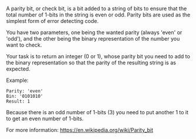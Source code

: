 A parity bit, or check bit, is a bit added to a string of bits to ensure that the total number of 1-bits in the string is even or odd. Parity bits are used as the simplest form of error detecting code.<br>

You have two parameters, one being the wanted parity (always 'even' or 'odd'), and the other being the binary representation of the number you want to check.<br>

Your task is to return an integer (0 or 1), whose parity bit you need to add to the binary representation so that the parity of the resulting string is as expected.<br>

Example:

    Parity: 'even'
    Bin: '0101010'
    Result: 1

Because there is an odd number of 1-bits (3) you need to put another 1 to it to get an even number of 1-bits.<br>

For more information: https://en.wikipedia.org/wiki/Parity_bit
